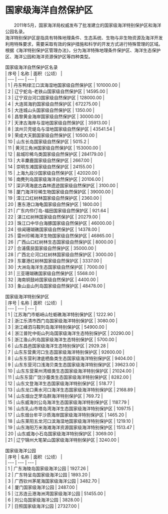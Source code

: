 # 国家级海洋自然保护区  
  
&emsp;&emsp;2011年5月，国家海洋局权威发布了批准建立的国家级海洋特别保护区和海洋公园名录。  
海洋特别保护区是指具有特殊地理条件、生态系统、生物与非生物资源及海洋开发利用特殊要求，需要采取有效的保护措施和科学的开发方式进行特殊管理的区域。根据《海洋特别保护区管理办法》，分为海洋特殊地理条件保护区、海洋生态保护区、海洋公园和海洋资源保护区等四种类型。  
  
国家级海洋自然保护区名录  
| 序号 | 名称 | 面积（公顷） |  
| --- | --- | --- |  
| 1 | 丹东鸭绿江口滨海湿地国家级自然保护区 | 101000.00 |  
| 2 | 辽宁蛇岛\-老铁山国家级自然保护区 | 14595.00 |  
| 3 | 辽宁双台河口国家级自然保护区 | 128000.00 |  
| 4 | 大连斑海豹国家级自然保护区 | 672275.00 |  
| 5 | 大连城山头国家级自然保护区 | 1350.00 |  
| 6 | 昌黎黄金海岸国家级自然保护区 | 30000.00 |  
| 7 | 天津古海岸与湿地国家级自然保护区 | 35913.00 |  
| 8 | 滨州贝壳堤岛与湿地国家级自然保护区 | 43541.54 |  
| 9 | 荣成大天鹅国家级自然保护区 | 10500.00 |  
| 10 | 山东长岛国家级自然保护区 | 5015.2 |  
| 11 | 黄河三角洲国家级自然保护区 | 153000.00 |  
| 12 | 盐城珍稀鸟类国家级自然保护区 | 284179.00 |  
| 13 | 大丰麇鹿国家级自然保护区 | 2667.00 |  
| 14 | 崇明东滩国家级自然保护区 | 24155.00 |  
| 15 | 上海九段沙国家级自然保护区 | 42020.00 |  
| 16 | 南麂列岛国家级海洋自然保护区 | 20106.00 |  
| 17 | 深沪湾海底古森林遗迹国家级自然保护区 | 3100.00 |  
| 18 | 厦门海洋珍稀生物国家级自然保护区 | 39000.00 |  
| 19 | 漳江口红树林国家级自然保护区 | 2360.00 |  
| 20 | 惠东港口海龟国家级自然保护区 | 1800.00 |  
| 21 | 广东内伶仃岛\-福田国家级自然保护区 | 921.64 |  
| 22 | 湛江红树林国家级自然保护区 | 20279.00 |  
| 23 | 珠江口中华白海豚国家级自然保护区 | 46000.00 |  
| 24 | 徐闻珊瑚礁国家级自然保护区 | 14378.00 |  
| 25 | 雷州珍稀海洋生物国家级自然保护区 | 46865.00 |  
| 26 | 广西山口红树林生态国家级自然保护区 | 8000.00 |  
| 27 | 合浦儒艮国家级自然保护区 | 35000.00 |  
| 28 | 广西北仑河口红树林国家级自然保护区 | 3000.00 |  
| 29 | 东寨港红树林国家级自然保护区 | 3337.00 |  
| 30 | 大洲岛海洋生态国家级自然保护区 | 7000.00 |  
| 31 | 三亚珊瑚礁国家级自然保护区 | 5568.00 |  
| 32 | 海南铜鼓岭国家级自然保护区 | 4400.00 |  
| 33 | 象山韭山列岛国家级自然保护区 | 48478.00 |  
  
国家级海洋特别保护区  
| 序号 | 名称 | 面积（公顷） |  
| --- | --- | --- |  
| 1 | 江苏海门市蛎岈山牡蛎礁海洋特别保护区 | 1222.90 |  
| 2 | 浙江乐清市西门岛国家级海洋特别保护区 | 3080.00 |  
| 3 | 浙江嵊泗马鞍列岛海洋特别保护区 | 54900.00 |  
| 4 | 浙江普陀中街山列岛国家级海洋生态特别保护区 | 20290.00 |  
| 5 | 浙江渔山列岛国家级海洋生态特别保护区 | 5700.00 |  
| 6 | 山东昌邑国家级海洋生态特别保护区 | 2929.28 |  
| 7 | 山东东营黄河口生态国家级海洋特别保护区 | 92600.00 |  
| 8 | 山东东营利津底栖鱼类生态国家级海洋特别保护区 | 9404.00 |  
| 9 | 山东东营河口浅海贝类生态国家级海洋特别保护区 | 39623.00 |  
| 10 | 山东东营莱州湾蛏类生态国家级海洋特别保护区 | 21024.00 |  
| 11 | 山东东营广饶沙蚕类生态国家级海洋特别保护区 | 8282.00 |  
| 12 | 山东文登海洋生态国家级海洋特别保护区 | 518.77 |  
| 13 | 山东龙口黄水河口海洋生态国家级海洋特别保护区 | 2168.89 |  
| 14 | 山东烟台芝罘岛群海洋特别保护区 | 769.72 |  
| 15 | 山东威海刘公岛海洋生态国家级海洋特别保护区 | 1187.79 |  
| 16 | 山东乳山市塔岛湾海洋生态国家级海洋特别保护区 | 1097.15 |  
| 17 | 山东烟台牟平沙质海岸国家级海洋特别保护区 | 1465.20 |  
| 18 | 山东莱阳五龙河口滨海湿地国家级海洋特别保护区 | 1219.10 |  
| 19 | 山东海阳万米海滩海洋资源国家级海洋特别保护区 | 1513.47 |  
| 20 | 山东威海小石岛国家级海洋特别保护区 | 3069.00 |  
| 21 | 辽宁锦州大笔架山国家级海洋特别保护区 | 3240.00 |  
  
国家级海洋公园  
| 序号 | 名称 | 面积（公顷） |  
| --- | --- | --- |  
| 1 | 广东海陵岛国家级海洋公园 | 1927.26 |  
| 2 | 广东特呈岛国家级海洋公园 | 1893.20 |  
| 3 | 广西钦州茅尾海国家级海洋公园 | 3482.70 |  
| 4 | 厦门国家级海洋公园 | 2487.00 |  
| 5 | 江苏连云港海洲湾国家级海洋公园 | 51455.00 |  
| 6 | 刘公岛国家级海洋公园 | 3828.00 |  
| 7 | 日照国家级海洋公园 | 27327.00 |  